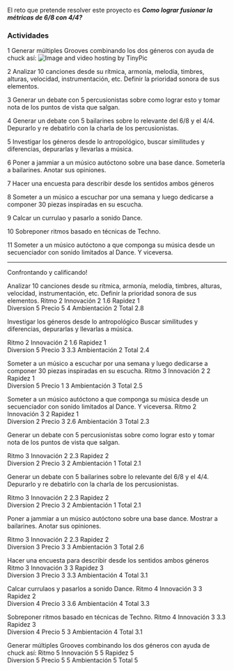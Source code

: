 El reto que pretende resolver este proyecto es
*__Como lograr fusionar la métricas de 6/8 con 4/4?__* 




### Actividades

1  Generar múltiples Grooves combinando los dos géneros con ayuda de chuck así:
<img src="http://i57.tinypic.com/mwyuki.png" border="0" alt="Image and video hosting by TinyPic"></a>


2 Analizar 10 canciones desde su rítmica, armonía, melodía, timbres, alturas, velocidad, instrumentación, etc. Definir la prioridad sonora de sus elementos.   

3 Generar un debate con 5 percusionistas sobre como lograr esto y tomar nota de los puntos de vista que salgan.   

4 Generar un debate con 5 bailarines sobre lo relevante del 6/8 y el 4/4. Depurarlo y re debatirlo con la charla de los percusionistas.     

5 Investigar los géneros desde lo antropológico, buscar similitudes y diferencias, depurarlas y llevarlas a música.    

6 Poner a jammiar a un músico autóctono sobre una base dance. Someterla a bailarines. Anotar sus opiniones.   

7 Hacer una encuesta para describir desde los sentidos ambos géneros

8 Someter a un músico a escuchar por una semana y luego dedicarse a componer 30 piezas inspiradas en su escucha.

9 Calcar un currulao y pasarlo a sonido Dance.

10 Sobreponer ritmos basado en técnicas de Techno.

11 Someter a un músico autóctono a que componga su música desde un secuenciador con sonido limitados al Dance. Y viceversa. 

-----------------------------

Confrontando y calificando!


Analizar 10 canciones desde su rítmica, armonía, melodía, timbres, alturas, velocidad, instrumentación, etc. Definir la prioridad sonora de sus elementos. 
Ritmo  		2
Innovación  	2	1.6
Rapidez 	1		
Diversion  	5
Precio 		5	4
Ambientación 	2
    Total	2.8

Investigar los géneros desde lo antropológico Buscar similitudes y diferencias, depurarlas y llevarlas a música.

Ritmo                  2
Innovación  	2	1.6
Rapidez 	1		   	
Diversion  	5
Precio 		3	3.3
Ambientación 	2
    Total  2.4

Someter a un músico a escuchar por una semana y luego dedicarse a componer 30 piezas inspiradas en su escucha.
Ritmo  		3
Innovación  	2	2
Rapidez 	1			
Diversion  	5
Precio 		1	3
Ambientación 	3
    Total  2.5

Someter a un músico autóctono a que componga su música desde un secuenciador con sonido limitados al Dance. Y viceversa. 
Ritmo  		2
Innovación  	3	2
Rapidez 	1			
Diversion  	2
Precio 		3	2.6
Ambientación 	3
    Total  2.3

Generar un debate con 5 percusionistas sobre como lograr esto y tomar nota de los puntos de vista que salgan. 

Ritmo  		3
Innovación  	2	2.3
Rapidez 	2			
Diversion  	2
Precio 		3	2
Ambientación 	1
    Total  2.1

Generar un debate con 5 bailarines sobre lo relevante del 6/8 y el 4/4. Depurarlo y re debatirlo con la charla de los percusionistas. 

Ritmo  		3
Innovación  	2	2.3
Rapidez 	2			
Diversion  	2
Precio 		3	2
Ambientación 	1
    Total  2.1

Poner a jammiar a un músico autóctono sobre una base dance. Mostrar a bailarines. Anotar sus opiniones.


Ritmo  		3
Innovación  	2	2.3
Rapidez 	2			
Diversion  	3
Precio 		3	3
Ambientación 	3
    Total  2.6

Hacer una encuesta para describir desde los sentidos ambos géneros
Ritmo  		3
Innovación  	3	3
Rapidez 	3			
Diversion  	3
Precio 		3	3.3
Ambientación 	4
    Total  3.1

Calcar  currulaos y pasarlos a sonido Dance.
Ritmo  		4
Innovación  	3	3
Rapidez 	2			
Diversion  	4
Precio 		3	3.6
Ambientación 	4
    Total 3.3

Sobreponer ritmos basado en técnicas de Techno.
Ritmo  		4
Innovación  	3	3.3
Rapidez 	3			
Diversion  	4
Precio 		5	3
Ambientación 	4
    Total  3.1 

Generar múltiples Grooves combinando los dos géneros con ayuda de chuck así:
Ritmo		5
Innovación	5	5
Rapidez		5			
Diversion	5
Precio		5	5
Ambientación   5
    Total  5
  
